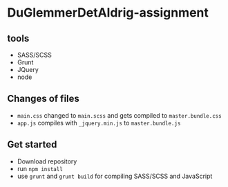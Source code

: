 # DuGlemmerDetAldrig-assignment

## tools
* SASS/SCSS
* Grunt
* JQuery
* node

## Changes of files
* `main.css` changed to `main.scss` and gets compiled to `master.bundle.css`
* `app.js` compiles with `_jquery.min.js` to `master.bundle.js`

## Get started
* Download repository
* run `npm install`
* use `grunt` and `grunt build` for compiling SASS/SCSS and  JavaScript
